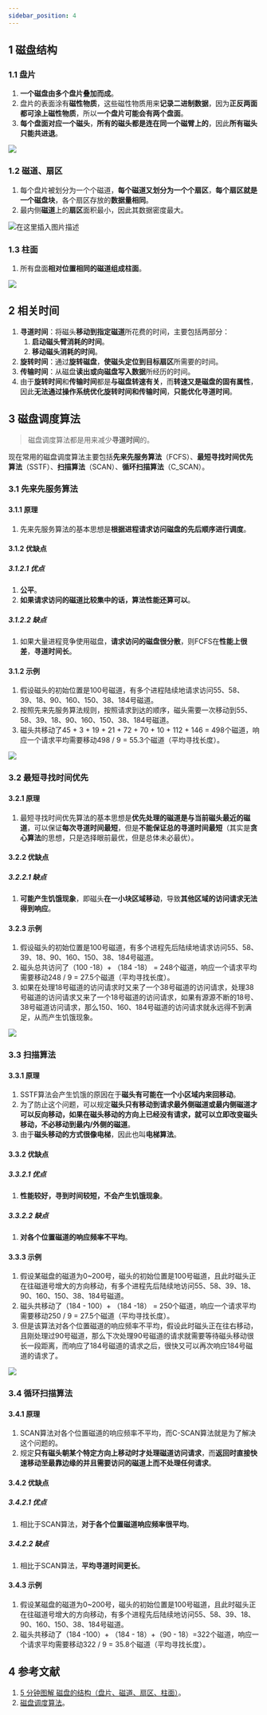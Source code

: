 ```yaml
---
sidebar_position: 4
---
```


## 1 磁盘结构

### 1.1 盘片

1. **一个磁盘由多个盘片叠加而成**。
2. 盘片的表面涂有**磁性物质**，这些磁性物质用来**记录二进制数据**，因为**正反两面都可涂上磁性物质**，所以**一个盘片可能会有两个盘面**。
3. **每个盘面对应一个磁头**，**所有的磁头都是连在同一个磁臂上的**，因此**所有磁头只能共进退**。

![](https://notebook.grayson.top/media/202105/2021-05-25_093944.png)

### 1.2 磁道、扇区

1. 每个盘片被划分为一个个磁道，**每个磁道又划分为一个个扇区**，**每个扇区就是一个磁盘块**，各个扇区存放的**数据量相同**。
2. 最内侧**磁道**上的**扇区**面积最小，因此其数据密度最大。

![在这里插入图片描述](https://notebook.grayson.top/media/202105/2021-05-25_094438.png)

### 1.3 柱面

1. 所有盘面**相对位置相同的磁道组成柱面**。

![](https://notebook.grayson.top/media/202105/2021-05-25_094803.png)

## 2 相关时间

1. **寻道时间**：将磁头**移动到指定磁道**所花费的时间，主要包括两部分：
   1. **启动磁头臂消耗的时间**。
   2. **移动磁头消耗的时间**。
2. **旋转时间**：通过**旋转磁盘**，**使磁头定位到目标扇区**所需要的时间。
3. **传输时间**：从磁盘**读出或向磁盘写入数据**所经历的时间。
4. 由于**旋转时间**和**传输时间**都是**与磁盘转速有关**，而**转速又是磁盘的固有属性**，因此**无法通过操作系统优化旋转时间和传输时间**，**只能优化寻道时间**。

## 3 磁盘调度算法

> 磁盘调度算法都是用来减少**寻道时间**的。

现在常用的磁盘调度算法主要包括**先来先服务算法**（FCFS）、**最短寻找时间优先算法**（SSTF）、**扫描算法**（SCAN）、**循环扫描算法**（C_SCAN）。

### 3.1 先来先服务算法

#### 3.1.1 原理

1. 先来先服务算法的基本思想是**根据进程请求访问磁盘的先后顺序进行调度**。

#### 3.1.2 优缺点

##### 3.1.2.1 优点

1. **公平**。
2. **如果请求访问的磁道比较集中的话，算法性能还算可以**。

##### 3.1.2.2 缺点

1. 如果大量进程竞争使用磁盘，**请求访问的磁盘很分散**，则FCFS在**性能上很差**，**寻道时间长**。

#### 3.1.2 示例

1. 假设磁头的初始位置是100号磁道，有多个进程陆续地请求访问55、58、39、18、90、160、150、38、184号磁道。
2. 按照先来先服务算法规则，按照请求到达的顺序，磁头需要一次移动到55、58、39、18、90、160、150、38、184号磁道。
3. 磁头共移动了45 + 3 + 19 + 21 + 72 + 70 + 10 + 112 + 146 = 498个磁道，响应一个请求平均需要移动498 / 9 = 55.3个磁道（平均寻找长度）。

![](https://notebook.grayson.top/media/202105/2021-05-25_103820.png)

### 3.2 最短寻找时间优先

#### 3.2.1 原理

1. 最短寻找时间优先算法的基本思想是**优先处理的磁道是与当前磁头最近的磁道**，可以保证**每次寻道时间最短**，但是**不能保证总的寻道时间最短**（其实是**贪心算法**的思想，只是选择眼前最优，但是总体未必最优）。

#### 3.2.2 优缺点

##### 3.2.2.1 缺点

1. **可能产生饥饿现象**，即磁头**在一小块区域移动**，导致**其他区域的访问请求无法得到响应**。

#### 3.2.3 示例

1. 假设磁头的初始位置是100号磁道，有多个进程先后陆续地请求访问55、58、39、18、90、160、150、38、184号磁道。
2. 磁头总共访问了（100 -18）+ （184 -18） = 248个磁道，响应一个请求平均需要移动248 / 9 = 27.5个磁道（平均寻找长度）。
3. 如果在处理18号磁道的访问请求时又来了一个38号磁道的访问请求，处理38号磁道的访问请求又来了一个18号磁道的访问请求，如果有源源不断的18号、38号磁道访问请求，那么150、160、184号磁道的访问请求就永远得不到满足，从而产生饥饿现象。

![](https://notebook.grayson.top/media/202105/2021-05-25_105028.png)

### 3.3 扫描算法

#### 3.3.1 原理

1. SSTF算法会产生饥饿的原因在于**磁头有可能在一个小区域内来回移动**。
2. 为了防止这个问题，可以规定**磁头只有移动到请求最外侧磁道或最内侧磁道才可以反向移动，如果在磁头移动的方向上已经没有请求，就可以立即改变磁头移动，不必移动到最内/外侧的磁道**。
3. 由于**磁头移动的方式很像电梯**，因此也叫**电梯算法**。

#### 3.3.2 优缺点

##### 3.3.2.1 优点

1. **性能较好，寻到时间较短，不会产生饥饿现象**。

##### 3.3.2.2 缺点

1. **对各个位置磁道的响应频率不平均**。

#### 3.3.3 示例

1. 假设某磁盘的磁道为0~200号，磁头的初始位置是100号磁道，且此时磁头正在往磁道号增大的方向移动，有多个进程先后陆续地访问55、58、39、18、90、160、150、38、184号磁道。
2. 磁头共移动了（184 - 100）+ （184 -18） = 250个磁道，响应一个请求平均需要移动250 / 9 = 27.5个磁道（平均寻找长度）。
3. 但是该算法对各个位置磁道的响应频率不平均，假设此时磁头正在往右移动，且刚处理过90号磁道，那么下次处理90号磁道的请求就需要等待磁头移动很长一段距离，而响应了184号磁道的请求之后，很快又可以再次响应184号磁道的请求了。

![](https://notebook.grayson.top/media/202105/2021-05-25_110528.png)

### 3.4 循环扫描算法

#### 3.4.1 原理

1. SCAN算法对各个位置磁道的响应频率不平均，而C-SCAN算法就是为了解决这个问题的。
2. 规定**只有磁头朝某个特定方向上移动时才处理磁道访问请求**，而**返回时直接快速移动至最靠边缘的并且需要访问的磁道上而不处理任何请求**。

#### 3.4.2 优缺点

##### 3.4.2.1 优点

1. 相比于SCAN算法，**对于各个位置磁道响应频率很平均**。

##### 3.4.2.2 缺点

1. 相比于SCAN算法，**平均寻道时间更长**。

#### 3.4.3 示例

1. 假设某磁盘的磁道为0~200号，磁头的初始位置是100号磁道，且此时磁头正在往磁道号增大的方向移动，有多个进程先后陆续地访问55、58、39、18、90、160、150、38、184号磁道。
2. 磁头共移动了（184 -100）+ （184 - 18）+（90 - 18）=322个磁道，响应一个请求平均需要移动322 / 9 = 35.8个磁道（平均寻找长度）。

## 4 参考文献

1. [5 分钟图解 磁盘的结构（盘片、磁道、扇区、柱面）](https://blog.csdn.net/weixin_37641832/article/details/103217311)。
2. [磁盘调度算法](https://www.jianshu.com/p/3c2b79af130b)。
